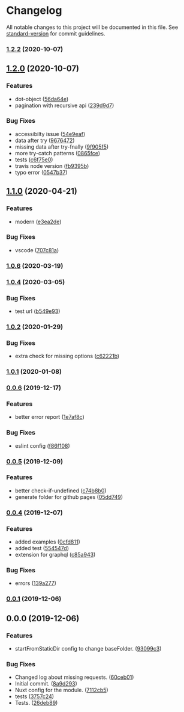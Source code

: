 # Changelog

All notable changes to this project will be documented in this file. See [standard-version](https://github.com/conventional-changelog/standard-version) for commit guidelines.

### [1.2.2](https://github.com/LuXDAmore/nuxt-apis-to-file/compare/v1.2.1...v1.2.2) (2020-10-07)

## [1.2.0](https://github.com/LuXDAmore/nuxt-apis-to-file/compare/v1.1.0...v1.2.0) (2020-10-07)


### Features

* dot-object ([56da64e](https://github.com/LuXDAmore/nuxt-apis-to-file/commit/56da64e0a015cce9d94c908502d7cb1c67070a10))
* pagination with recursive api ([239d9d7](https://github.com/LuXDAmore/nuxt-apis-to-file/commit/239d9d7f825b501a083d3cfae0e231fe91a7b899))


### Bug Fixes

* accessibilty issue ([54e9eaf](https://github.com/LuXDAmore/nuxt-apis-to-file/commit/54e9eaf3e1cacf999d481d90cbb18b5f601e77fc))
* data after try ([9676472](https://github.com/LuXDAmore/nuxt-apis-to-file/commit/967647262b0c99e6876ae699911377c40abfcb30))
* missing data after try-fnally ([9f905f5](https://github.com/LuXDAmore/nuxt-apis-to-file/commit/9f905f5893322cbb84187b6c7cdb9caf5df9baee))
* more try-catch patterns ([0865fce](https://github.com/LuXDAmore/nuxt-apis-to-file/commit/0865fce5c4efd22d8a6e6c3f6745410df9281f7a))
* tests ([c6f75e0](https://github.com/LuXDAmore/nuxt-apis-to-file/commit/c6f75e01abe1e667ac2313cb11108b0882c738f4))
* travis node version ([fb9395b](https://github.com/LuXDAmore/nuxt-apis-to-file/commit/fb9395b7196172b0c7457f1bf9d6b443b040e249))
* typo error ([0547b37](https://github.com/LuXDAmore/nuxt-apis-to-file/commit/0547b3700298e4eba5d07f41a4283b5aaae192aa))

## [1.1.0](https://github.com/LuXDAmore/nuxt-apis-to-file/compare/v1.0.7...v1.1.0) (2020-04-21)


### Features

* modern ([e3ea2de](https://github.com/LuXDAmore/nuxt-apis-to-file/commit/e3ea2de95a0cbe21e55825cb293a2679ae633788))


### Bug Fixes

* vscode ([707c81a](https://github.com/LuXDAmore/nuxt-apis-to-file/commit/707c81a270b397816cc9fc51b1a0ea46f50afaec))

### [1.0.6](https://github.com/LuXDAmore/nuxt-apis-to-file/compare/v1.0.5...v1.0.6) (2020-03-19)

### [1.0.4](https://github.com/LuXDAmore/nuxt-apis-to-file/compare/v1.0.3...v1.0.4) (2020-03-05)


### Bug Fixes

* test url ([b549e93](https://github.com/LuXDAmore/nuxt-apis-to-file/commit/b549e9303d7123fb633a90679b71fc4bb1ea73a1))

### [1.0.2](https://github.com/LuXDAmore/nuxt-apis-to-file/compare/v1.0.1...v1.0.2) (2020-01-29)


### Bug Fixes

* extra check for missing options ([c62221b](https://github.com/LuXDAmore/nuxt-apis-to-file/commit/c62221b222c56e9ec5105d9b9dd9900d9190056b))

### [1.0.1](https://github.com/LuXDAmore/nuxt-apis-to-file/compare/v1.0.0...v1.0.1) (2020-01-08)

### [0.0.6](https://github.com/LuXDAmore/nuxt-apis-to-file/compare/v0.0.5...v0.0.6) (2019-12-17)


### Features

* better error report ([1e7af8c](https://github.com/LuXDAmore/nuxt-apis-to-file/commit/1e7af8c483638c2aab4b569fd1390ee12068df40))


### Bug Fixes

* eslint config ([f86f108](https://github.com/LuXDAmore/nuxt-apis-to-file/commit/f86f108cde175a4d6e606d855bd093d22aa15db3))

### [0.0.5](https://github.com/LuXDAmore/nuxt-apis-to-file/compare/v0.0.4...v0.0.5) (2019-12-09)


### Features

* better check-if-undefined ([c74b8b0](https://github.com/LuXDAmore/nuxt-apis-to-file/commit/c74b8b045083ad5a2b5c79cb9083ddfa7245bd91))
* generate folder for github pages ([05dd749](https://github.com/LuXDAmore/nuxt-apis-to-file/commit/05dd7495603d37b1d493c5dc3df2d3c5b29b60e2))

### [0.0.4](https://github.com/LuXDAmore/nuxt-apis-to-file/compare/v0.0.3...v0.0.4) (2019-12-07)


### Features

* added examples ([0cfd811](https://github.com/LuXDAmore/nuxt-apis-to-file/commit/0cfd811add73c1e356f990f18b1e0b681bba55ed))
* added test ([554547d](https://github.com/LuXDAmore/nuxt-apis-to-file/commit/554547d6ed3cdaa0e6e45b7fb0ca5f768f2aeef5))
* extension for graphql ([c85a943](https://github.com/LuXDAmore/nuxt-apis-to-file/commit/c85a94393f407f8095c304d6692f402efdc171c8))


### Bug Fixes

* errors ([139a277](https://github.com/LuXDAmore/nuxt-apis-to-file/commit/139a2774f1850664bbf59e882da8427521735cbf))

### [0.0.1](https://github.com/LuXDAmore/nuxt-apis-to-file/compare/v0.0.0...v0.0.1) (2019-12-06)

## 0.0.0 (2019-12-06)


### Features

* startFromStaticDir config to change baseFolder. ([93099c3](https://github.com/LuXDAmore/nuxt-apis-to-file/commit/93099c38a579698a076c1abf291f656ba9e9678c))


### Bug Fixes

* Changed log about missing requests. ([60ceb01](https://github.com/LuXDAmore/nuxt-apis-to-file/commit/60ceb018f423ccaba79b5654ceaa4869bbf2c5b3))
* Initial commit. ([8a9d293](https://github.com/LuXDAmore/nuxt-apis-to-file/commit/8a9d293914e441b7b71eec1b25fdbcd247273fb9))
* Nuxt config for the module. ([7112cb5](https://github.com/LuXDAmore/nuxt-apis-to-file/commit/7112cb56023022fea77964394b960525900c0259))
* tests ([3757c24](https://github.com/LuXDAmore/nuxt-apis-to-file/commit/3757c2417f55eaf32b6551d6c89efd20011faeb4))
* Tests. ([26deb89](https://github.com/LuXDAmore/nuxt-apis-to-file/commit/26deb8992b29f610ed67c346d3c83a71265fa300))
